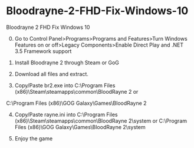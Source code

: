 # Bloodrayne-2-FHD-Fix-Windows-10
Bloodrayne 2 FHD Fix Windows 10

0. Go to Control Panel>Programs>Programs and Features>Turn Windows Features on or off>Legacy Components>Enable 
Direct Play and .NET 3.5 Framework support
1. Install Bloodrayne 2 through Steam or GoG

2. Download all files and extract. 

3. Copy/Paste br2.exe into C:\Program Files (x86)\Steam\steamapps\common\BloodRayne 2 or 

C:\Program Files (x86)\GOG Galaxy\Games\BloodRayne 2

4. Copy/Paste rayne.ini into C:\Program Files (x86)\Steam\steamapps\common\BloodRayne 2\system or 
C:\Program Files (x86)\GOG Galaxy\Games\BloodRayne 2\system 

6. Enjoy the game
